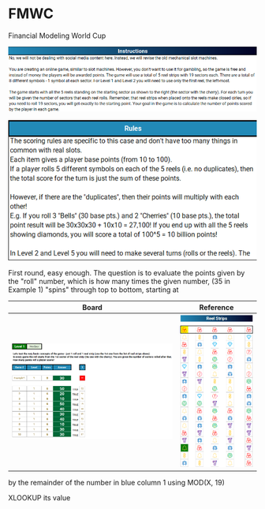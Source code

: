 # FMWC
Financial Modeling World Cup

![alt text](https://github.com/blanchardmike/FMWC/blob/main/Resources/FMWC_Instructions.png)


![alt text](https://github.com/blanchardmike/FMWC/blob/main/Resources/FMWC_Rules.png)

First round, easy enough. The question is to evaluate the points given by the "roll" number, which is how many times the given number, (35 in Example 1) "spins" through top to bottom, starting at <cherry> 

Board                                                                               |Reference
:----------------------------------------------------------------------------------:|:----------------------------------------------------------------:
![](https://github.com/blanchardmike/FMWC/blob/main/Resources/FMWC_Q1.png?raw=true) |![](https://github.com/blanchardmike/FMWC/blob/main/Resources/FMWC_Reel.png)

by the remainder of the number in blue column 1 using MOD(X, 19)

XLOOKUP its value


